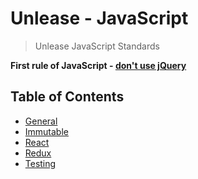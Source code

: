 # Unlease - JavaScript

> Unlease JavaScript Standards

**First rule of JavaScript - [don't use jQuery](http://youmightnotneedjquery.com/)**

## Table of Contents

* [General](/javascript/general/readme.md)
* [Immutable](/javascript/immutable/readme.md)
* [React](/javascript/react/readme.md)
* [Redux](/javascript/redux/readme.md)
* [Testing](/javascript/testing/readme.md)
